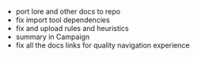 - port lore and other docs to repo
- fix import tool dependencies
- fix and upload rules and heuristics
- summary in Campaign
- fix all the docs links for quality navigation experience
